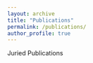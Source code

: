 ```yaml
---
layout: archive
title: "Publications"
permalink: /publications/
author_profile: true
---
```


Juried Publications
